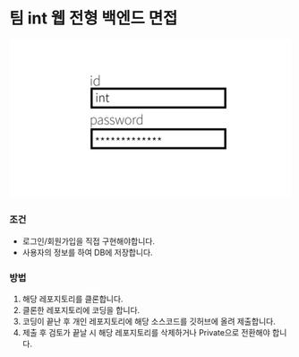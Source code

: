 <h1> 팀 int 웹 전형 백엔드 면접 </h1>
<img src="./img/login_form.png">
<h3>조건</h3>
<ul>
    <li>로그인/회원가입을 직접 구현해야합니다.</li>
    <li>사용자의 정보를 하여 DB에 저장합니다.</li>
</ul>
<h3>방법</h3>
<ol>
    <li>해당 레포지토리를 클론합니다.</li>
    <li>클론한 레포지토리에 코딩을 합니다.</li>
    <li>코딩이 끝난 후 개인 레포지토리에 해당 소스코드를 깃허브에 올려 제출합니다.</li>
    <li>제출 후 검토가 끝날 시 해당 레포지토리를 삭제하거나 Private으로 전환해야 합니다.</li>
</ol>
